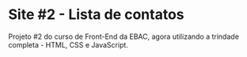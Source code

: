 # Site #2 - Lista de contatos

 Projeto #2 do curso de Front-End da EBAC, agora utilizando a trindade completa - HTML, CSS e JavaScript.
